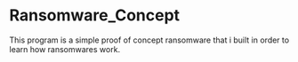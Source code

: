 # Ransomware_Concept
This program is a simple proof of concept ransomware that i built in order to learn how ransomwares work.
